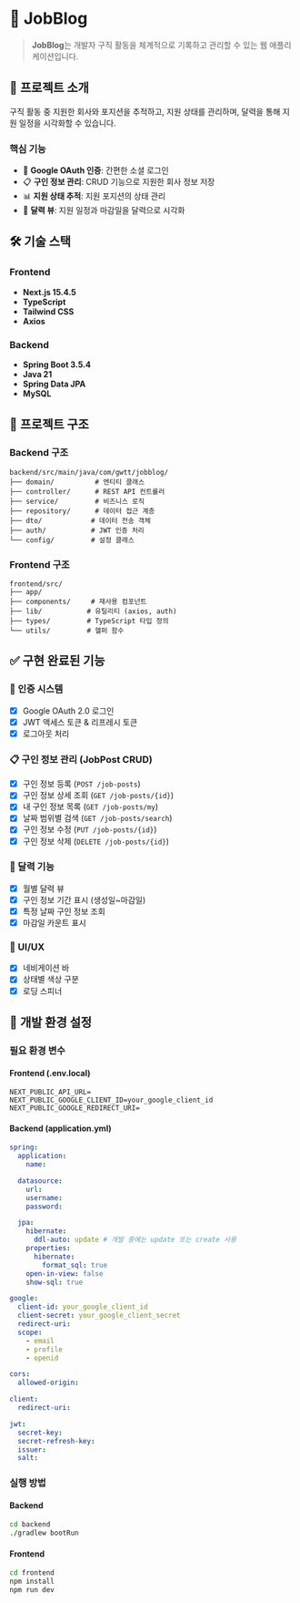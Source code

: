 # 📝 JobBlog

> **JobBlog**는 개발자 구직 활동을 체계적으로 기록하고 관리할 수 있는 웹 애플리케이션입니다.

## 🎯 프로젝트 소개

구직 활동 중 지원한 회사와 포지션을 추적하고, 지원 상태를 관리하며, 달력을 통해 지원 일정을 시각화할 수 있습니다.

### 핵심 기능
- 🔐 **Google OAuth 인증**: 간편한 소셜 로그인
- 📋 **구인 정보 관리**: CRUD 기능으로 지원한 회사 정보 저장
- 📊 **지원 상태 추적**: 지원 포지션의 상태 관리
- 📅 **달력 뷰**: 지원 일정과 마감일을 달력으로 시각화

## 🛠️ 기술 스택

### Frontend
- **Next.js 15.4.5** 
- **TypeScript** 
- **Tailwind CSS** 
- **Axios**

### Backend
- **Spring Boot 3.5.4**
- **Java 21**
- **Spring Data JPA**
- **MySQL**

## 📂 프로젝트 구조

### Backend 구조
```
backend/src/main/java/com/gwtt/jobblog/
├── domain/          # 엔티티 클래스
├── controller/      # REST API 컨트롤러
├── service/         # 비즈니스 로직
├── repository/      # 데이터 접근 계층
├── dto/            # 데이터 전송 객체
├── auth/           # JWT 인증 처리
└── config/         # 설정 클래스
```

### Frontend 구조
```
frontend/src/
├── app/            
├── components/     # 재사용 컴포넌트
├── lib/           # 유틸리티 (axios, auth)
├── types/         # TypeScript 타입 정의
└── utils/         # 헬퍼 함수
```

## ✅ 구현 완료된 기능

### 🔐 인증 시스템
- [x] Google OAuth 2.0 로그인
- [x] JWT 액세스 토큰 & 리프레시 토큰
- [x] 로그아웃 처리

### 📋 구인 정보 관리 (JobPost CRUD)
- [x] 구인 정보 등록 (`POST /job-posts`)
- [x] 구인 정보 상세 조회 (`GET /job-posts/{id}`)
- [x] 내 구인 정보 목록 (`GET /job-posts/my`)
- [x] 날짜 범위별 검색 (`GET /job-posts/search`)
- [x] 구인 정보 수정 (`PUT /job-posts/{id}`)
- [x] 구인 정보 삭제 (`DELETE /job-posts/{id}`)

### 📅 달력 기능
- [x] 월별 달력 뷰
- [x] 구인 정보 기간 표시 (생성일~마감일)
- [x] 특정 날짜 구인 정보 조회
- [x] 마감일 카운트 표시

### 🎨 UI/UX
- [x] 네비게이션 바
- [x] 상태별 색상 구분
- [x] 로딩 스피너

## 🚀 개발 환경 설정

### 필요 환경 변수

#### Frontend (.env.local)
```env
NEXT_PUBLIC_API_URL=
NEXT_PUBLIC_GOOGLE_CLIENT_ID=your_google_client_id
NEXT_PUBLIC_GOOGLE_REDIRECT_URI=
```

#### Backend (application.yml)
```yaml
spring:
  application:
    name: 

  datasource:
    url: 
    username: 
    password: 

  jpa:
    hibernate:
      ddl-auto: update # 개발 중에는 update 또는 create 사용
    properties:
      hibernate:
        format_sql: true
    open-in-view: false
    show-sql: true

google:
  client-id: your_google_client_id
  client-secret: your_google_client_secret
  redirect-uri: 
  scope:
    - email
    - profile
    - openid

cors:
  allowed-origin: 

client:
  redirect-uri: 

jwt:
  secret-key: 
  secret-refresh-key: 
  issuer: 
  salt:
```

### 실행 방법

#### Backend
```bash
cd backend
./gradlew bootRun
```

#### Frontend
```bash
cd frontend
npm install
npm run dev
```